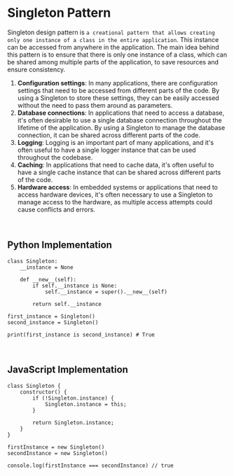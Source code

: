 # Singleton Pattern

Singleton design pattern is `a creational pattern that allows creating only one instance of a class in the entire application`. This instance can be accessed from anywhere in the application. The main idea behind this pattern is to ensure that there is only one instance of a class, which can be shared among multiple parts of the application, to save resources and ensure consistency.

1. **Configuration settings**: In many applications, there are configuration settings that need to be accessed from different parts of the code. By using a Singleton to store these settings, they can be easily accessed without the need to pass them around as parameters.
2. **Database connections**: In applications that need to access a database, it's often desirable to use a single database connection throughout the lifetime of the application. By using a Singleton to manage the database connection, it can be shared across different parts of the code.
3. **Logging**: Logging is an important part of many applications, and it's often useful to have a single logger instance that can be used throughout the codebase.
4. **Caching**: In applications that need to cache data, it's often useful to have a single cache instance that can be shared across different parts of the code.
5. **Hardware access**: In embedded systems or applications that need to access hardware devices, it's often necessary to use a Singleton to manage access to the hardware, as multiple access attempts could cause conflicts and errors.

<br>

<h2>Python Implementation</h2>

    class Singleton:
        __instance = None

        def __new__(self):
            if self.__instance is None:
                self.__instance = super().__new__(self)

            return self.__instance

    first_instance = Singleton()
    second_instance = Singleton()

    print(first_instance is second_instance) # True

<br>

<h2>JavaScript Implementation</h2>

    class Singleton {
        constructor() {
            if (!Singleton.instance) {
                Singleton.instance = this;
            }

            return Singleton.instance;
        }
    }

    firstInstance = new Singleton()
    secondInstance = new Singleton()

    console.log(firstInstance === secondInstance) // true
